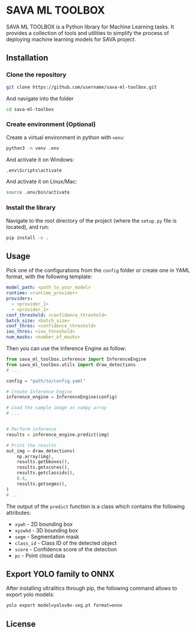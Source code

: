 # SAVA ML TOOLBOX

SAVA ML TOOLBOX is a Python library for Machine Learning tasks. It provides a collection of tools and utilities to simplify the process of deploying machine learning models for SAVA project.

## Installation

### Clone the repository

```bash
git clone https://github.com/username/sava-ml-toolbox.git
```
And navigate into the folder
```bash
cd sava-ml-toolbox
```

### Create environment (Optional)

Create a virtual environment in python with `venv`:
```bash
python3 -m venv .env
``` 
And activate it on Windows:
```bash 
.env\Scripts\activate 
```
And activate it on Linux/Mac:
```bash 
source .env/bin/activate 
```
### Install the library
Navigate to the root directory of the project (where the `setup.py` file is located), and run:
```bash 
pip install -e .
```
## Usage
Pick one of the configurations from the `config` folder or create one in YAML format, with the following template:

```yaml
model_path: <path_to_your_model>
runtime: <runtime_provider>
providers:
  - <provider_1>
  - <provider_2>
conf_threshold: <confidence_threshold>
batch_size: <batch_size>
conf_thres: <confidence_threshold>
iou_thres: <iou_threshold>
num_masks: <number_of_masks>
```

Then you can use the Inference Engine as follow:
```python
from sava_ml_toolbox.inference import InferenceEngine
from sava_ml_toolbox.utils import draw_detections
# ...

config = "path/to/config.yaml"

# Create Inference Engine
inference_engine = InferenceEngine(config)

# Load the sample image as numpy array
# ...


# Perform inference
results = inference_engine.predict(img)

# Print the results
out_img = draw_detections(
    np.array(img),
    results.getbboxes(),
    results.getscores(),
    results.getclassids(),
    0.4,
    results.getsegms(),
)
# ...
```

The output of the `predict` function is a class which contains the following attributes:

- `xywh` - 2D bounding box
- `xyzwhd` - 3D bounding box
- `segm` - Segmentation mask
- `class_id`  - Class ID of the detected object
- `score` - Confidence score of the detection
- `pc`  - Point cloud data

## Export YOLO family to ONNX

After installing ultralitics through pip, the following command allows to export yolo models:
```bash
yolo export model=yolov8x-seg.pt format=onnx
```


## License

